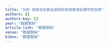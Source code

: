 ```yaml
---
title: "SVD 滤波法在直达波和折射波衰减处理中的应用"
authors: []
authors-key: []
year: "数据暂缺"
article-link: "数据暂缺"
venue: "数据暂缺"
bibex: "数据暂缺"
---
```

